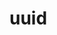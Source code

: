 # uuid
<ClientOnly>
  <description :tagNameList="['浏览器','Node']" description="uuid" /> 
</ClientOnly>